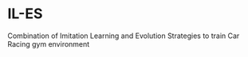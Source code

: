 # IL-ES
Combination of Imitation Learning and Evolution Strategies to train Car Racing gym environment
